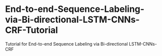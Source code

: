 # End-to-end-Sequence-Labeling-via-Bi-directional-LSTM-CNNs-CRF-Tutorial
Tutorial for End-to-end Sequence Labeling via Bi-directional LSTM-CNNs-CRF
